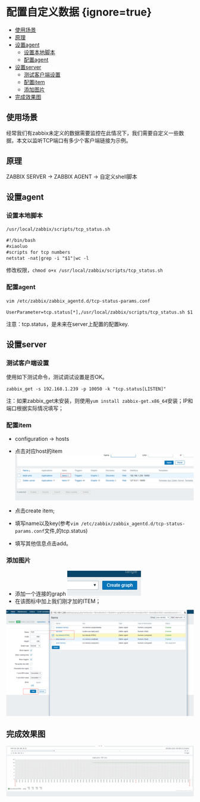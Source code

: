 # 配置自定义数据 {ignore=true}


<!-- @import "[TOC]" {cmd="toc" depthFrom=1 depthTo=6 orderedList=false} -->
<!-- code_chunk_output -->

* [使用场景](#使用场景)
* [原理](#原理)
* [设置agent](#设置agent)
	* [设置本地脚本](#设置本地脚本)
	* [配置agent](#配置agent)
* [设置server](#设置server)
	* [测试客户端设置](#测试客户端设置)
	* [配置item](#配置item)
	* [添加图片](#添加图片)
* [完成效果图](#完成效果图)

<!-- /code_chunk_output -->



## 使用场景


经常我们有zabbix未定义的数据需要监控在此情况下，我们需要自定义一些数据，本文以监听TCP端口有多少个客户端链接为示例。

## 原理

ZABBIX SERVER -> ZABBIX AGENT -> 自定义shell脚本

## 设置agent


### 设置本地脚本

``/usr/local/zabbix/scripts/tcp_status.sh``

```
#!/bin/bash
#xiaoluo
#scripts for tcp numbers
netstat -nat|grep -i "$1"|wc -l
```
修改权限，``chmod o+x /usr/local/zabbix/scripts/tcp_status.sh``


### 配置agent 

``vim /etc/zabbix/zabbix_agentd.d/tcp-status-params.conf``

```
UserParameter=tcp.status[*],/usr/local/zabbix/scripts/tcp_status.sh $1
```
注意：tcp.status，是未来在server上配置的配置key.

## 设置server

### 测试客户端设置

使用如下测试命令，测试调试设置是否OK。
```
zabbix_get -s 192.168.1.239 -p 10050 -k "tcp.status[LISTEN]"
```

注：如果zabbix_get未安装，则使用``yum install zabbix-get.x86_64``安装；IP和端口根据实际情况填写；

### 配置item

* configuration -> hosts 
* 点击对应host的item
![](assets/2017-09-11-21-11-57.png)

* 点击create item;
* 填写name以及key(参考``vim /etc/zabbix/zabbix_agentd.d/tcp-status-params.conf``文件,的tcp.status)
* 填写其他信息点击add。


### 添加图片

* 添加一个连接的graph
![](assets/2017-09-11-21-16-56.png)
* 在该图标中加上我们刚才加的ITEM；

![](assets/2017-09-11-21-17-42.png)


## 完成效果图

![](assets/2017-09-11-21-18-14.png)

